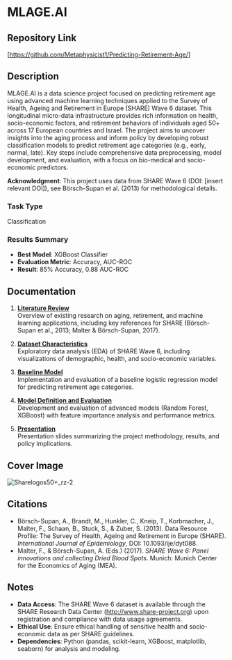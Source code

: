 # MLAGE.AI

## Repository Link

[https://github.com/Metaphysicist1/Predicting-Retirement-Age/]

## Description

MLAGE.AI is a data science project focused on predicting retirement age using advanced machine learning techniques applied to the Survey of Health, Ageing and Retirement in Europe (SHARE) Wave 6 dataset. This longitudinal micro-data infrastructure provides rich information on health, socio-economic factors, and retirement behaviors of individuals aged 50+ across 17 European countries and Israel. The project aims to uncover insights into the aging process and inform policy by developing robust classification models to predict retirement age categories (e.g., early, normal, late). Key steps include comprehensive data preprocessing, model development, and evaluation, with a focus on bio-medical and socio-economic predictors.

**Acknowledgment**: This project uses data from SHARE Wave 6 (DOI: [insert relevant DOI]), see Börsch-Supan et al. (2013) for methodological details.

### Task Type

Classification

### Results Summary

- **Best Model**: XGBoost Classifier
- **Evaluation Metric**: Accuracy, AUC-ROC
- **Result**: 85% Accuracy, 0.88 AUC-ROC

## Documentation

1. **[Literature Review](0_LiteratureReview/README.md)**  
   Overview of existing research on aging, retirement, and machine learning applications, including key references for SHARE (Börsch-Supan et al., 2013; Malter & Börsch-Supan, 2017).

2. **[Dataset Characteristics](1_DatasetCharacteristics/exploratory_data_analysis.ipynb)**  
   Exploratory data analysis (EDA) of SHARE Wave 6, including visualizations of demographic, health, and socio-economic variables.

3. **[Baseline Model](2_BaselineModel/baseline_model.ipynb)**  
   Implementation and evaluation of a baseline logistic regression model for predicting retirement age categories.

4. **[Model Definition and Evaluation](3_Model/model_definition_evaluation.ipynb)**  
   Development and evaluation of advanced models (Random Forest, XGBoost) with feature importance analysis and performance metrics.

5. **[Presentation](4_Presentation/README.md)**  
   Presentation slides summarizing the project methodology, results, and policy implications.

## Cover Image
![Sharelogos50+_rz-2](https://github.com/user-attachments/assets/3331ab31-42b3-4ce7-8ca6-ce56ad597236)

## Citations

- Börsch-Supan, A., Brandt, M., Hunkler, C., Kneip, T., Korbmacher, J., Malter, F., Schaan, B., Stuck, S., & Zuber, S. (2013). Data Resource Profile: The Survey of Health, Ageing and Retirement in Europe (SHARE). _International Journal of Epidemiology_, DOI: 10.1093/ije/dyt088.
- Malter, F., & Börsch-Supan, A. (Eds.) (2017). _SHARE Wave 6: Panel innovations and collecting Dried Blood Spots_. Munich: Munich Center for the Economics of Aging (MEA).

## Notes

- **Data Access**: The SHARE Wave 6 dataset is available through the SHARE Research Data Center (http://www.share-project.org) upon registration and compliance with data usage agreements.
- **Ethical Use**: Ensure 
ethical handling of sensitive health and socio-economic data as per SHARE guidelines.
- **Dependencies**: Python (pandas, scikit-learn, XGBoost, matplotlib, seaborn) for analysis and modeling.
